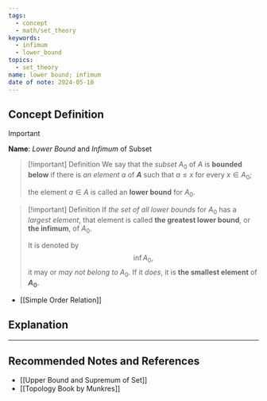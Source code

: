 ```yaml
---
tags:
  - concept
  - math/set_theory
keywords:
  - infimum
  - lower_bound
topics:
  - set_theory
name: lower bound; infimum
date of note: 2024-05-10
---
```


## Concept Definition

>[!important]
>**Name**: *Lower Bound* and *Infimum* of Subset

>[!important] Definition
>We say that the *subset* $A_0$ of $A$ is **bounded below** if there is *an element* $a$ of **$A$** such that $a \le x$ for every $x \in A_0$; 
>
>the element $a \in A$ is called an **lower bound** for $A_0$. 

>[!important] Definition
>If *the set of all lower bounds* for $A_0$ has a *largest element*, that element is called **the greatest lower bound**, or **the infimum**, of $A_0$. 
>
>It is denoted by $$\inf A_0,$$ it may or *may not belong to* $A_0$.  If it *does*, it is **the smallest element** of **$A_0$**.

- [[Simple Order Relation]]


## Explanation





-----------
##  Recommended Notes and References

- [[Upper Bound and Supremum of Set]]
- [[Topology Book by Munkres]]